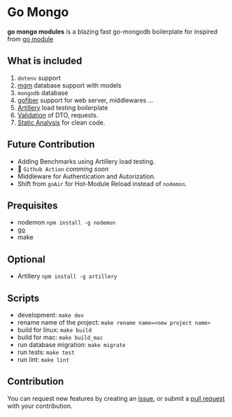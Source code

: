 # Go Mongo

**go mongo modules** is a blazing fast go-mongodb boilerplate for inspired from [go module](https://github.com/amrebada/go-modules)

## What is included

1. `dotenv` support
2. [mgm](https://github.com/Kamva/mgm) database support with models
3. `mongodb` database
4. [gofiber](https://gofiber.io/) support for web server, middlewares ...
5. [Artillery](https://www.artillery.io/) load testing boilerplate
6. [Validation](https://github.com/go-ozzo/ozzo-validation) of DTO, requests.
7. [Static Analysis](https://staticcheck.dev/docs/getting-started) for clean code.

## Future Contribution

- Adding Benchmarks using Artillery load testing.
- 🔎 `Github Action` _comming soon_
- Middleware for Authentication and Autorization.
- Shift from `goAir` for Hot-Module Reload instead of `nodemon`.

## Prequisites

- nodemon `npm install -g nodemon`
- [go](https://golang.org/doc/install)
- make

## Optional

- Artillery `npm install -g artillery`

## Scripts

- development: `make dev`
- rename name of the project: `make rename name=<new project name>`
- build for linux: `make build`
- build for mac: `make build_mac`
- run database migration: `make migrate`
- run tests: `make test`
- run lint: `make lint`

## Contribution

You can request new features by creating an [issue](https://github.com/Yasir900aslam/go_mongo_modules/issues), or submit a [pull request](https://github.com/Yasir900aslam/go_mongo_modules/pulls) with your contribution.
